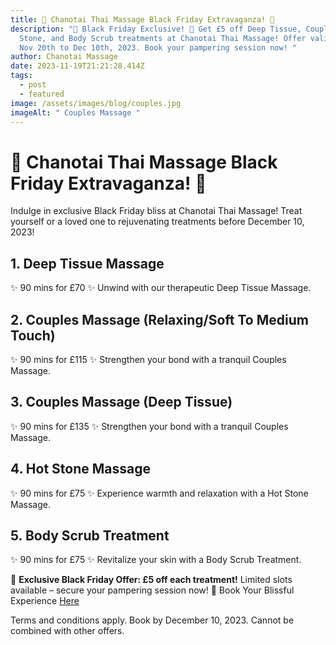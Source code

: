 ```yaml
---
title: 🌟 Chanotai Thai Massage Black Friday Extravaganza! 🌟
description: "🌈 Black Friday Exclusive! 🎁 Get £5 off Deep Tissue, Couples, Hot
  Stone, and Body Scrub treatments at Chanotai Thai Massage! Offer valid from
  Nov 20th to Dec 10th, 2023. Book your pampering session now! "
author: Chanotai Massage
date: 2023-11-19T21:21:28.414Z
tags:
  - post
  - featured
image: /assets/images/blog/couples.jpg
imageAlt: " Couples Massage "
---
```

# 🌟 **Chanotai Thai Massage Black Friday Extravaganza! 🌟**

Indulge in exclusive Black Friday bliss at Chanotai Thai Massage! Treat yourself or a loved one to rejuvenating treatments before December 10, 2023!

## 1. Deep Tissue Massage
   ✨ 90 mins for £70 ✨
   Unwind with our therapeutic Deep Tissue Massage. 

## 2. Couples Massage (Relaxing/Soft To Medium Touch)
   ✨ 90 mins for £115 ✨
   Strengthen your bond with a tranquil Couples Massage. 

## 3. Couples Massage (Deep Tissue)
   ✨ 90 mins for £135 ✨
   Strengthen your bond with a tranquil Couples Massage. 

## 4. Hot Stone Massage
   ✨ 90 mins for £75 ✨
   Experience warmth and relaxation with a Hot Stone Massage. 

## 5. Body Scrub Treatment
   ✨ 90 mins for £75 ✨
   Revitalize your skin with a Body Scrub Treatment. 

🌈 **Exclusive Black Friday Offer: £5 off each treatment!**
Limited slots available – secure your pampering session now!
📅 Book Your Blissful Experience [Here](https://chanotaimassage.setmore.com/?source=easyshare)

Terms and conditions apply. Book by December 10, 2023. Cannot be combined with other offers.
